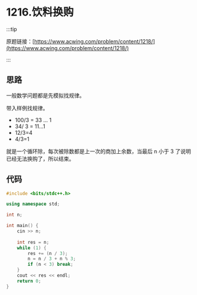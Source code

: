 # 1216.饮料换购

:::tip

原题链接：[https://www.acwing.com/problem/content/1218/](https://www.acwing.com/problem/content/1218/)

:::

## 思路

一般数学问题都是先模拟找规律。

带入样例找规律。

- 100/3 = 33 ... 1
- 34/ 3 = 11...1
- 12/3=4
- 4/3=1

就是一个循环除，每次被除数都是上一次的商加上余数，当最后 n 小于 3 了说明已经无法换购了，所以结束。

## 代码

```cpp
#include <bits/stdc++.h>

using namespace std;

int n;

int main() {
    cin >> n;
    
    int res = n;
    while (1) {
        res += (n / 3);
        n = n / 3 + n % 3;
        if (n < 3) break;
    }
    cout << res << endl;
    return 0;
}
```

